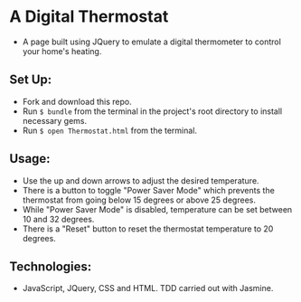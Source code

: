 A Digital Thermostat
=================
* A page built using JQuery to emulate a digital thermometer to control your home's heating.

Set Up:
-----
* Fork and download this repo.
* Run ```$ bundle``` from the terminal in the project's root directory to install necessary gems.
* Run ```$ open Thermostat.html``` from the terminal.

Usage:
-----
* Use the up and down arrows to adjust the desired temperature.
* There is a button to toggle "Power Saver Mode" which prevents the thermostat from going below 15 degrees or above 25 degrees.
* While "Power Saver Mode" is disabled, temperature can be set between 10 and 32 degrees.
* There is a "Reset" button to reset the thermostat temperature to 20 degrees.

Technologies:
-----
* JavaScript, JQuery, CSS and HTML. TDD carried out with Jasmine. 
